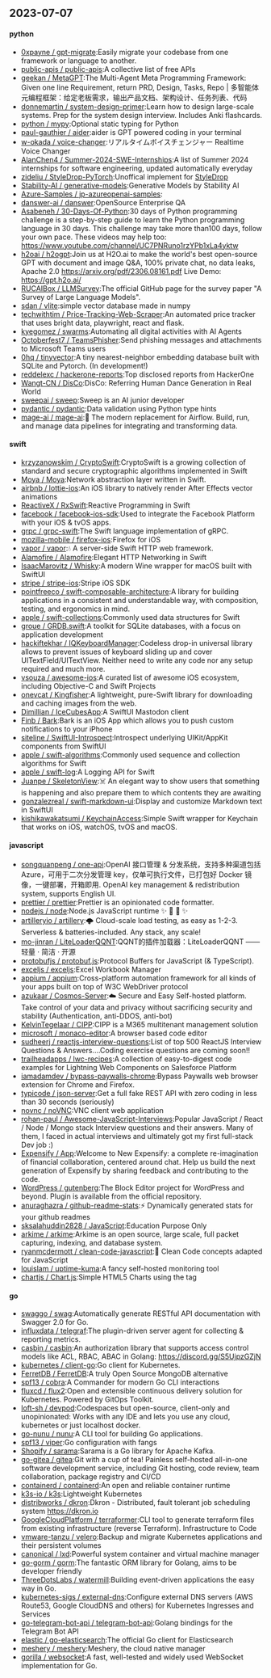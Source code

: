 ## 2023-07-07

#### python
* [0xpayne / gpt-migrate](https://github.com/0xpayne/gpt-migrate):Easily migrate your codebase from one framework or language to another.
* [public-apis / public-apis](https://github.com/public-apis/public-apis):A collective list of free APIs
* [geekan / MetaGPT](https://github.com/geekan/MetaGPT):The Multi-Agent Meta Programming Framework: Given one line Requirement, return PRD, Design, Tasks, Repo | 多智能体元编程框架：给定老板需求，输出产品文档、架构设计、任务列表、代码
* [donnemartin / system-design-primer](https://github.com/donnemartin/system-design-primer):Learn how to design large-scale systems. Prep for the system design interview. Includes Anki flashcards.
* [python / mypy](https://github.com/python/mypy):Optional static typing for Python
* [paul-gauthier / aider](https://github.com/paul-gauthier/aider):aider is GPT powered coding in your terminal
* [w-okada / voice-changer](https://github.com/w-okada/voice-changer):リアルタイムボイスチェンジャー Realtime Voice Changer
* [AlanChen4 / Summer-2024-SWE-Internships](https://github.com/AlanChen4/Summer-2024-SWE-Internships):A list of Summer 2024 internships for software engineering, updated automatically everyday
* [zideliu / StyleDrop-PyTorch](https://github.com/zideliu/StyleDrop-PyTorch):Unoffical implement for [StyleDrop](https://arxiv.org/abs/2306.00983)
* [Stability-AI / generative-models](https://github.com/Stability-AI/generative-models):Generative Models by Stability AI
* [Azure-Samples / jp-azureopenai-samples](https://github.com/Azure-Samples/jp-azureopenai-samples):
* [danswer-ai / danswer](https://github.com/danswer-ai/danswer):OpenSource Enterprise QA
* [Asabeneh / 30-Days-Of-Python](https://github.com/Asabeneh/30-Days-Of-Python):30 days of Python programming challenge is a step-by-step guide to learn the Python programming language in 30 days. This challenge may take more than100 days, follow your own pace. These videos may help too: https://www.youtube.com/channel/UC7PNRuno1rzYPb1xLa4yktw
* [h2oai / h2ogpt](https://github.com/h2oai/h2ogpt):Join us at H2O.ai to make the world's best open-source GPT with document and image Q&A, 100% private chat, no data leaks, Apache 2.0 https://arxiv.org/pdf/2306.08161.pdf Live Demo: https://gpt.h2o.ai/
* [RUCAIBox / LLMSurvey](https://github.com/RUCAIBox/LLMSurvey):The official GitHub page for the survey paper "A Survey of Large Language Models".
* [sdan / vlite](https://github.com/sdan/vlite):simple vector database made in numpy
* [techwithtim / Price-Tracking-Web-Scraper](https://github.com/techwithtim/Price-Tracking-Web-Scraper):An automated price tracker that uses bright data, playwright, react and flask.
* [kyegomez / swarms](https://github.com/kyegomez/swarms):Automating all digital activities with AI Agents
* [Octoberfest7 / TeamsPhisher](https://github.com/Octoberfest7/TeamsPhisher):Send phishing messages and attachments to Microsoft Teams users
* [0hq / tinyvector](https://github.com/0hq/tinyvector):A tiny nearest-neighbor embedding database built with SQLite and Pytorch. (In development!)
* [reddelexc / hackerone-reports](https://github.com/reddelexc/hackerone-reports):Top disclosed reports from HackerOne
* [Wangt-CN / DisCo](https://github.com/Wangt-CN/DisCo):DisCo: Referring Human Dance Generation in Real World
* [sweepai / sweep](https://github.com/sweepai/sweep):Sweep is an AI junior developer
* [pydantic / pydantic](https://github.com/pydantic/pydantic):Data validation using Python type hints
* [mage-ai / mage-ai](https://github.com/mage-ai/mage-ai):🧙
The modern replacement for Airflow. Build, run, and manage data pipelines for integrating and transforming data.

#### swift
* [krzyzanowskim / CryptoSwift](https://github.com/krzyzanowskim/CryptoSwift):CryptoSwift is a growing collection of standard and secure cryptographic algorithms implemented in Swift
* [Moya / Moya](https://github.com/Moya/Moya):Network abstraction layer written in Swift.
* [airbnb / lottie-ios](https://github.com/airbnb/lottie-ios):An iOS library to natively render After Effects vector animations
* [ReactiveX / RxSwift](https://github.com/ReactiveX/RxSwift):Reactive Programming in Swift
* [facebook / facebook-ios-sdk](https://github.com/facebook/facebook-ios-sdk):Used to integrate the Facebook Platform with your iOS & tvOS apps.
* [grpc / grpc-swift](https://github.com/grpc/grpc-swift):The Swift language implementation of gRPC.
* [mozilla-mobile / firefox-ios](https://github.com/mozilla-mobile/firefox-ios):Firefox for iOS
* [vapor / vapor](https://github.com/vapor/vapor):💧
A server-side Swift HTTP web framework.
* [Alamofire / Alamofire](https://github.com/Alamofire/Alamofire):Elegant HTTP Networking in Swift
* [IsaacMarovitz / Whisky](https://github.com/IsaacMarovitz/Whisky):A modern Wine wrapper for macOS built with SwiftUI
* [stripe / stripe-ios](https://github.com/stripe/stripe-ios):Stripe iOS SDK
* [pointfreeco / swift-composable-architecture](https://github.com/pointfreeco/swift-composable-architecture):A library for building applications in a consistent and understandable way, with composition, testing, and ergonomics in mind.
* [apple / swift-collections](https://github.com/apple/swift-collections):Commonly used data structures for Swift
* [groue / GRDB.swift](https://github.com/groue/GRDB.swift):A toolkit for SQLite databases, with a focus on application development
* [hackiftekhar / IQKeyboardManager](https://github.com/hackiftekhar/IQKeyboardManager):Codeless drop-in universal library allows to prevent issues of keyboard sliding up and cover UITextField/UITextView. Neither need to write any code nor any setup required and much more.
* [vsouza / awesome-ios](https://github.com/vsouza/awesome-ios):A curated list of awesome iOS ecosystem, including Objective-C and Swift Projects
* [onevcat / Kingfisher](https://github.com/onevcat/Kingfisher):A lightweight, pure-Swift library for downloading and caching images from the web.
* [Dimillian / IceCubesApp](https://github.com/Dimillian/IceCubesApp):A SwiftUI Mastodon client
* [Finb / Bark](https://github.com/Finb/Bark):Bark is an iOS App which allows you to push custom notifications to your iPhone
* [siteline / SwiftUI-Introspect](https://github.com/siteline/SwiftUI-Introspect):Introspect underlying UIKit/AppKit components from SwiftUI
* [apple / swift-algorithms](https://github.com/apple/swift-algorithms):Commonly used sequence and collection algorithms for Swift
* [apple / swift-log](https://github.com/apple/swift-log):A Logging API for Swift
* [Juanpe / SkeletonView](https://github.com/Juanpe/SkeletonView):☠️
An elegant way to show users that something is happening and also prepare them to which contents they are awaiting
* [gonzalezreal / swift-markdown-ui](https://github.com/gonzalezreal/swift-markdown-ui):Display and customize Markdown text in SwiftUI
* [kishikawakatsumi / KeychainAccess](https://github.com/kishikawakatsumi/KeychainAccess):Simple Swift wrapper for Keychain that works on iOS, watchOS, tvOS and macOS.

#### javascript
* [songquanpeng / one-api](https://github.com/songquanpeng/one-api):OpenAI 接口管理 & 分发系统，支持多种渠道包括 Azure，可用于二次分发管理 key，仅单可执行文件，已打包好 Docker 镜像，一键部署，开箱即用. OpenAI key management & redistribution system, supports English UI.
* [prettier / prettier](https://github.com/prettier/prettier):Prettier is an opinionated code formatter.
* [nodejs / node](https://github.com/nodejs/node):Node.js JavaScript runtime
✨
🐢
🚀
✨
* [artilleryio / artillery](https://github.com/artilleryio/artillery):🌩
Cloud-scale load testing, as easy as 1-2-3. Serverless & batteries-included. Any stack, any scale!
* [mo-jinran / LiteLoaderQQNT](https://github.com/mo-jinran/LiteLoaderQQNT):QQNT的插件加载器：LiteLoaderQQNT —— 轻量 · 简洁 · 开源
* [protobufjs / protobuf.js](https://github.com/protobufjs/protobuf.js):Protocol Buffers for JavaScript (& TypeScript).
* [exceljs / exceljs](https://github.com/exceljs/exceljs):Excel Workbook Manager
* [appium / appium](https://github.com/appium/appium):Cross-platform automation framework for all kinds of your apps built on top of W3C WebDriver protocol
* [azukaar / Cosmos-Server](https://github.com/azukaar/Cosmos-Server):☁️
Secure and Easy Self-hosted platform. Take control of your data and privacy without sacrificing security and stability (Authentication, anti-DDOS, anti-bot)
* [KelvinTegelaar / CIPP](https://github.com/KelvinTegelaar/CIPP):CIPP is a M365 multitenant management solution
* [microsoft / monaco-editor](https://github.com/microsoft/monaco-editor):A browser based code editor
* [sudheerj / reactjs-interview-questions](https://github.com/sudheerj/reactjs-interview-questions):List of top 500 ReactJS Interview Questions & Answers....Coding exercise questions are coming soon!!
* [trailheadapps / lwc-recipes](https://github.com/trailheadapps/lwc-recipes):A collection of easy-to-digest code examples for Lightning Web Components on Salesforce Platform
* [iamadamdev / bypass-paywalls-chrome](https://github.com/iamadamdev/bypass-paywalls-chrome):Bypass Paywalls web browser extension for Chrome and Firefox.
* [typicode / json-server](https://github.com/typicode/json-server):Get a full fake REST API with zero coding in less than 30 seconds (seriously)
* [novnc / noVNC](https://github.com/novnc/noVNC):VNC client web application
* [rohan-paul / Awesome-JavaScript-Interviews](https://github.com/rohan-paul/Awesome-JavaScript-Interviews):Popular JavaScript / React / Node / Mongo stack Interview questions and their answers. Many of them, I faced in actual interviews and ultimately got my first full-stack Dev job :)
* [Expensify / App](https://github.com/Expensify/App):Welcome to New Expensify: a complete re-imagination of financial collaboration, centered around chat. Help us build the next generation of Expensify by sharing feedback and contributing to the code.
* [WordPress / gutenberg](https://github.com/WordPress/gutenberg):The Block Editor project for WordPress and beyond. Plugin is available from the official repository.
* [anuraghazra / github-readme-stats](https://github.com/anuraghazra/github-readme-stats):⚡
Dynamically generated stats for your github readmes
* [sksalahuddin2828 / JavaScript](https://github.com/sksalahuddin2828/JavaScript):Education Purpose Only
* [arkime / arkime](https://github.com/arkime/arkime):Arkime is an open source, large scale, full packet capturing, indexing, and database system.
* [ryanmcdermott / clean-code-javascript](https://github.com/ryanmcdermott/clean-code-javascript):🛁
Clean Code concepts adapted for JavaScript
* [louislam / uptime-kuma](https://github.com/louislam/uptime-kuma):A fancy self-hosted monitoring tool
* [chartjs / Chart.js](https://github.com/chartjs/Chart.js):Simple HTML5 Charts using the <canvas> tag

#### go
* [swaggo / swag](https://github.com/swaggo/swag):Automatically generate RESTful API documentation with Swagger 2.0 for Go.
* [influxdata / telegraf](https://github.com/influxdata/telegraf):The plugin-driven server agent for collecting & reporting metrics.
* [casbin / casbin](https://github.com/casbin/casbin):An authorization library that supports access control models like ACL, RBAC, ABAC in Golang: https://discord.gg/S5UjpzGZjN
* [kubernetes / client-go](https://github.com/kubernetes/client-go):Go client for Kubernetes.
* [FerretDB / FerretDB](https://github.com/FerretDB/FerretDB):A truly Open Source MongoDB alternative
* [spf13 / cobra](https://github.com/spf13/cobra):A Commander for modern Go CLI interactions
* [fluxcd / flux2](https://github.com/fluxcd/flux2):Open and extensible continuous delivery solution for Kubernetes. Powered by GitOps Toolkit.
* [loft-sh / devpod](https://github.com/loft-sh/devpod):Codespaces but open-source, client-only and unopinionated: Works with any IDE and lets you use any cloud, kubernetes or just localhost docker.
* [go-nunu / nunu](https://github.com/go-nunu/nunu):A CLI tool for building Go applications.
* [spf13 / viper](https://github.com/spf13/viper):Go configuration with fangs
* [Shopify / sarama](https://github.com/Shopify/sarama):Sarama is a Go library for Apache Kafka.
* [go-gitea / gitea](https://github.com/go-gitea/gitea):Git with a cup of tea! Painless self-hosted all-in-one software development service, including Git hosting, code review, team collaboration, package registry and CI/CD
* [containerd / containerd](https://github.com/containerd/containerd):An open and reliable container runtime
* [k3s-io / k3s](https://github.com/k3s-io/k3s):Lightweight Kubernetes
* [distribworks / dkron](https://github.com/distribworks/dkron):Dkron - Distributed, fault tolerant job scheduling system https://dkron.io
* [GoogleCloudPlatform / terraformer](https://github.com/GoogleCloudPlatform/terraformer):CLI tool to generate terraform files from existing infrastructure (reverse Terraform). Infrastructure to Code
* [vmware-tanzu / velero](https://github.com/vmware-tanzu/velero):Backup and migrate Kubernetes applications and their persistent volumes
* [canonical / lxd](https://github.com/canonical/lxd):Powerful system container and virtual machine manager
* [go-gorm / gorm](https://github.com/go-gorm/gorm):The fantastic ORM library for Golang, aims to be developer friendly
* [ThreeDotsLabs / watermill](https://github.com/ThreeDotsLabs/watermill):Building event-driven applications the easy way in Go.
* [kubernetes-sigs / external-dns](https://github.com/kubernetes-sigs/external-dns):Configure external DNS servers (AWS Route53, Google CloudDNS and others) for Kubernetes Ingresses and Services
* [go-telegram-bot-api / telegram-bot-api](https://github.com/go-telegram-bot-api/telegram-bot-api):Golang bindings for the Telegram Bot API
* [elastic / go-elasticsearch](https://github.com/elastic/go-elasticsearch):The official Go client for Elasticsearch
* [meshery / meshery](https://github.com/meshery/meshery):Meshery, the cloud native manager
* [gorilla / websocket](https://github.com/gorilla/websocket):A fast, well-tested and widely used WebSocket implementation for Go.
